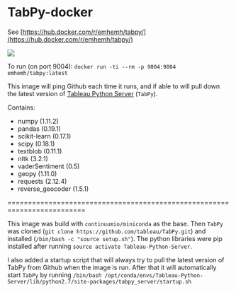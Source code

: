 # TabPy-docker

See [https://hub.docker.com/r/emhemh/tabpy/](https://hub.docker.com/r/emhemh/tabpy/)

![](https://github.com/erichannell/TabPy-docker/blob/master/TabPy_gif.gif?raw=true)

To run (on port 9004):
`docker run -ti --rm -p 9004:9004 emhemh/tabpy:latest`

This image will ping Github each time it runs, and if able to will pull down the latest version of [Tableau Python Server](https://github.com/tableau/TabPy) (`TabPy`).

Contains:
- numpy (1.11.2)
- pandas (0.19.1)
- scikit-learn (0.17.1)
- scipy (0.18.1)
- textblob (0.11.1)
- nltk (3.2.1)
- vaderSentiment (0.5)
- geopy (1.11.0)
- requests (2.12.4)
- reverse_geocoder (1.5.1)

=========================================================================

This image was build with `continuumio/miniconda` as the base. Then `TabPy` was cloned (`git clone https://github.com/tableau/TabPy.git`) and installed (`/bin/bash -c "source setup.sh"`). The python libraries were pip installed after running `source activate Tableau-Python-Server`.

I also added a startup script that will always try to pull the latest version of TabPy from Github when the image is run. After that it will automatically start `TabPy` by running `/bin/bash /opt/conda/envs/Tableau-Python-Server/lib/python2.7/site-packages/tabpy_server/startup.sh`